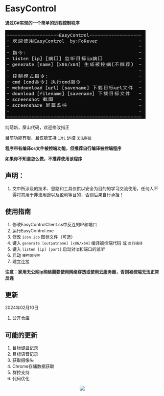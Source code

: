 # EasyControl
**通过C#实现的一个简单的远程控制程序**
<p>
  <img src="https://github.com/Mangofang/EasyControl/blob/master/image/QQ%E6%88%AA%E5%9B%BE20240210152601.png">
</p>

纯萌新，屎山代码，欢迎修改指正

目前功能有限，且仅能支持 `1对1` 远控 `无法群控`

**程序带有编译cs文件被控端功能，但推荐自行编译被控端程序**

**如果你不知道怎么做，不推荐使用该程序**

## 声明：
1. 文中所涉及的技术、思路和工具仅供以安全为目的的学习交流使用，任何人不得将其用于非法用途以及盈利等目的，否则后果自行承担！

## 使用指南

1. 修改EasyControlClient.cs中反连的IP和端口
2. 运行EasyControl.exe
3. 修改 `icon.ico` 图标文件（可选）
4. 键入 `generate [outputname] [x86/x64]` 编译被控端代码 或 `自行编译`
5. 键入 `listen [ip] [port]` 启动对ip和端口的监听
6. 启动 `被控端程序`
7. 建立连接

**注意：家用无公网ip网络需要使用网络穿透或使用云服务器，否则被控端无法正常反连**

## 更新
2024年02月10日
  1. 公开仓库

## 可能的更新
1. 目标键盘记录
2. 目标语音记录
3. 获取摄像头
4. Chrome存储数据获取
5. 群控支持
6. 代码优化

<p align="center"">
  <img src="https://github.com/Mangofang/EasyControl/blob/master/image/cc9272d3-9afc-47cf-a2e4-75b05e141324.gif">
</p>
